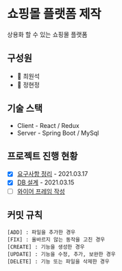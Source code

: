 # 쇼핑몰 플랫폼 제작

상용화 할 수 있는 쇼핑몰 플랫폼

## 구성원

-   👨 최원석
-   👩 정현정

## 기술 스택

-   Client - React / Redux
-   Server - Spring Boot / MySql

## 프로젝트 진행 현황

-   [x] [요구사항 정리](./planner/requirements.md) - 2021.03.17
-   [x] [DB 설계](./planner/er-diagram.md) - 2021.03.15
-   [ ] [와이어 프레임 작성](./planner/wireframe.md)

## 커밋 규칙

    [ADD] : 파일을 추가한 경우
    [FIX] : 올바르지 않는 동작을 고친 경우
    [CREATE] : 기능을 생성한 경우
    [UPDATE] : 기능을 수정, 추가, 보완한 경우
    [DELETE] : 기능 또는 파일을 삭제한 경우

